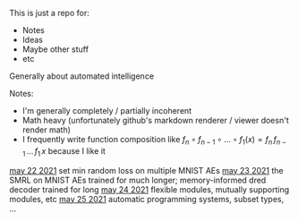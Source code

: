 This is just a repo for:
* Notes
* Ideas
* Maybe other stuff
* etc

Generally about automated intelligence

Notes:
* I'm generally completely / partially incoherent
* Math heavy (unfortunately github's markdown renderer / viewer doesn't render math)
* I frequently write function composition like $f_n \circ f_{n-1} \circ \dots \circ f_1 (x) = f_n\, f_{n-1}\, \dots\, f_1\, x$ because I like it

[may 22 2021](./may-2021/may-22-2021.md) set min random loss on multiple MNIST AEs
[may 23 2021](./may-2021/may-23-2021.md) the SMRL on MNIST AEs trained for much longer; memory-informed dred decoder trained for long
[may 24 2021](./may-2021/may-24-2021,md) flexible modules, mutually supporting modules, etc
[may 25 2021](./may-2021/may-25-2021.md) automatic programming systems, subset types, ...